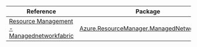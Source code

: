 | Reference | Package | Source |
|---|---|---|
|[Resource Management - Managednetworkfabric](resourcemanager.managednetworkfabric-readme.md)|[Azure.ResourceManager.ManagedNetworkFabric](https://www.nuget.org/packages/Azure.ResourceManager.ManagedNetworkFabric)|[GitHub](https://github.com/Azure/azure-sdk-for-net/blob/main/sdk/managednetworkfabric/Azure.ResourceManager.ManagedNetworkFabric)|
